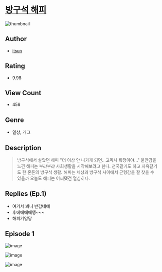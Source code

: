 # [방구석 해피](https://comic.naver.com/challenge/list?titleId=810565)
![thumbnail](https://image-comic.pstatic.net/user_contents_data/challenge_comic/2023/05/23/95352/upload_7364060930657825892_480x623.jpeg)

## Author
- [itsun](https://comic.naver.com/artistTitle?id=95352)

## Rating
- 9.98

## View Count
- 456

## Genre
- 일상, 개그

## Description
> 방구석에서 살았던 해피 "더 이상 안 나가게 되면.. 고독사 확정이야..." 불안감을 느낀 해피는 부랴부랴 사회생활을 시작해보려고 한다. 천국같기도 하고 지옥같기도 한 혼돈의 방구석 생활. 해피는 세상과 방구석 사이에서 균형감을 잘 찾을 수 있을까 오늘도 해피는 어찌됐건 열심히다.

## Replies (Ep.1)
- 여기서 뵈니 반갑네예
- 후에에에에엥~~~
- 해피기얍당

## Episode 1
![image](https://image-comic.pstatic.net/user_contents_data/challenge_comic/2023/05/24/95352/upload_4123388747846072164.jpeg)

![image](https://image-comic.pstatic.net/user_contents_data/challenge_comic/2023/05/24/95352/upload_3834308423523053667.jpeg)

![image](https://image-comic.pstatic.net/user_contents_data/challenge_comic/2023/05/24/95352/upload_3472615484416865845.jpeg)
